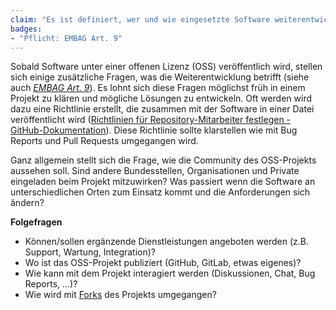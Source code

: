 ```yaml
---
claim: "Es ist definiert, wer und wie eingesetzte Software weiterentwickelt wird."
badges:
- "Pflicht: EMBAG Art. 9"
---
```


Sobald Software unter einer offenen Lizenz (OSS) veröffentlich wird, stellen sich einige zusätzliche Fragen, was die Weiterentwicklung betrifft (siehe auch _[EMBAG Art. 9](https://www.fedlex.admin.ch/eli/fga/2023/787/de#art_9)_). Es lohnt sich diese Fragen möglichst früh in einem Projekt zu klären und mögliche Lösungen zu entwickeln. Oft werden wird dazu eine Richtlinie erstellt, die zusammen mit der Software in einer Datei veröffentlicht wird ([Richtlinien für Repository-Mitarbeiter festlegen - GitHub-Dokumentation](https://docs.github.com/de/communities/setting-up-your-project-for-healthy-contributions/setting-guidelines-for-repository-contributors)). Diese Richtlinie sollte klarstellen wie mit Bug Reports und Pull Requests umgegangen wird.

Ganz allgemein stellt sich die Frage, wie die Community des OSS-Projekts aussehen soll. Sind andere Bundesstellen, Organisationen und Private eingeladen beim Projekt mitzuwirken? Was passiert wenn die Software an unterschiedlichen Orten zum Einsatz kommt und die Anforderungen sich ändern?

**Folgefragen**

* Können/sollen ergänzende Dienstleistungen angeboten werden (z.B. Support, Wartung, Integration)?
* Wo ist das OSS-Projekt publiziert (GitHub, GitLab, etwas eigenes)?
* Wie kann mit dem Projekt interagiert werden (Diskussionen, Chat, Bug Reports, …)?
* Wie wird mit [Forks](https://de.wikipedia.org/wiki/Abspaltung_%28Softwareentwicklung%29) des Projekts umgegangen?

